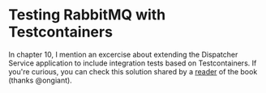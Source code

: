 # Testing RabbitMQ with Testcontainers

In chapter 10, I mention an excercise about extending the Dispatcher Service application to include integration tests based on Testcontainers. If you're curious, you can check this solution shared by a [reader](https://github.com/ThomasVitale/cloud-native-spring-in-action/issues/55) of the book (thanks @ongiant).
